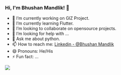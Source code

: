### Hi, I'm Bhushan Mandlik! 👋

- 🔭 I’m currently working on GIZ Project.
- 🌱 I’m currently learning Flutter.
- 👯 I’m looking to collaborate on opensource projects.
- 🤔 I’m looking for help with ...
- 💬 Ask me about python.
- 📫 How to reach me: [Linkedin - @Bhushan Mandlik](https://www.linkedin.com/in/bhushan-mandlik-51a1a519a/)
- 😄 Pronouns: He/His
- ⚡ Fun fact: ...

<img src="https://github-readme-stats.vercel.app/api?username=BhushanMandlik&&show_icons=true&title_color=black&icon_color=black&text_color=black&bg_color=white">
